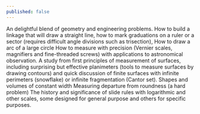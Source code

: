 ```yaml
---
published: false
---
```


An delightful blend of geometry and engineering problems.
How to build a linkage that will draw a straight line, how to mark graduations on a ruler or a sector (requires difficult angle divisions such as trisection),
How to draw a arc of a large circle
How to measure with precision (Vernier scales, magnifiers and fine-threaded screws) with applications to astronomical observation.
A study from first principles of measurement of surfaces, including surprising but effective planimeters (tools to measure surfaces by drawing contours) and quick discussion of finite surfaces with infinite perimeters (snowflake) or infinite fragmentation (Cantor set).
Shapes and volumes of constant width
Measuring departure from roundness (a hard problem)
The history and significance of slide rules with logarithmic and other scales, some designed for general purpose and others for specific purposes.
